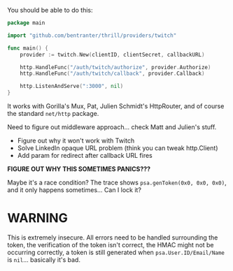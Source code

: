 You should be able to do this:

```go
package main

import "github.com/bentranter/thrill/providers/twitch"

func main() {
    provider := twitch.New(clientID, clientSecret, callbackURL)

    http.HandleFunc("/auth/twitch/authorize", provider.Authorize)
    http.HandleFunc("/auth/twitch/callback", provider.Callback)

    http.ListenAndServe(":3000", nil)
}
```

It works with Gorilla's Mux, Pat, Julien Schmidt's HttpRouter, and of course the standard `net/http` package.

Need to figure out middleware approach... check Matt and Julien's stuff.

* Figure out why it won't work with Twitch
* Solve LinkedIn opaque URL problem (think you can tweak http.Client)
* Add param for redirect after callback URL fires


**FIGURE OUT WHY THIS SOMETIMES PANICS???**

Maybe it's a race condition? The trace shows `psa.genToken(0x0, 0x0, 0x0)`, and it only happens sometimes... Can I lock it?

# WARNING

This is extremely insecure. All errors need to be handled surrounding the token, the verification of the token isn't correct, the HMAC might not be occurring correctly, a token is still generated when `psa.User.ID/Email/Name` is `nil`... basically it's bad.
